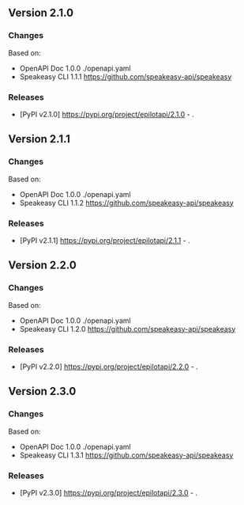 

## Version 2.1.0
### Changes
Based on:
- OpenAPI Doc 1.0.0 ./openapi.yaml
- Speakeasy CLI 1.1.1 https://github.com/speakeasy-api/speakeasy
### Releases
- [PyPI v2.1.0] https://pypi.org/project/epilotapi/2.1.0 - .

## Version 2.1.1
### Changes
Based on:
- OpenAPI Doc 1.0.0 ./openapi.yaml
- Speakeasy CLI 1.1.2 https://github.com/speakeasy-api/speakeasy
### Releases
- [PyPI v2.1.1] https://pypi.org/project/epilotapi/2.1.1 - .

## Version 2.2.0
### Changes
Based on:
- OpenAPI Doc 1.0.0 ./openapi.yaml
- Speakeasy CLI 1.2.0 https://github.com/speakeasy-api/speakeasy
### Releases
- [PyPI v2.2.0] https://pypi.org/project/epilotapi/2.2.0 - .

## Version 2.3.0
### Changes
Based on:
- OpenAPI Doc 1.0.0 ./openapi.yaml
- Speakeasy CLI 1.3.1 https://github.com/speakeasy-api/speakeasy
### Releases
- [PyPI v2.3.0] https://pypi.org/project/epilotapi/2.3.0 - .